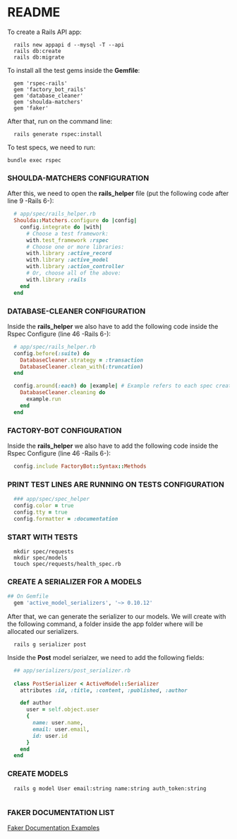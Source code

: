 # README

To create a Rails API app:

```shell
  rails new appapi d --mysql -T --api
  rails db:create
  rails db:migrate
```

To install all the test gems inside the **Gemfile**:

```shell
  gem 'rspec-rails'
  gem 'factory_bot_rails'
  gem 'database_cleaner'
  gem 'shoulda-matchers'
  gem 'faker'
```

After that, run on the command line:
```shell
  rails generate rspec:install
```

To test specs, we need to run:

```shell
bundle exec rspec
```

### SHOULDA-MATCHERS CONFIGURATION

After this, we need to open the **rails_helper** file (put the following code after line 9 -Rails 6-):

```ruby
  # app/spec/rails_helper.rb
  Shoulda::Matchers.configure do |config|
    config.integrate do |with|
      # Choose a test framework:
      with.test_framework :rspec
      # Choose one or more libraries:
      with.library :active_record
      with.library :active_model
      with.library :action_controller
      # Or, choose all of the above:
      with.library :rails
    end
  end
```

### DATABASE-CLEANER CONFIGURATION

Inside the **rails_helper** we also have to add the following code inside the Rspec Configure (line 46 -Rails 6-):

```ruby
  # app/spec/rails_helper.rb
  config.before(:suite) do
    DatabaseCleaner.strategy = :transaction
    DatabaseCleaner.clean_with(:truncation)
  end

  config.around(:each) do |example| # Example refers to each spec created
    DatabaseCleaner.cleaning do
      example.run
    end
  end
```

### FACTORY-BOT CONFIGURATION

Inside the **rails_helper** we also have to add the following code inside the Rspec Configure (line 46 -Rails 6-):

```ruby
  config.include FactoryBot::Syntax::Methods
```

### PRINT TEST LINES ARE RUNNING ON TESTS CONFIGURATION

```ruby
  ### app/spec/spec_helper
  config.color = true
  config.tty = true
  config.formatter = :documentation
```

### START WITH TESTS

```shell
  mkdir spec/requests
  mkdir spec/models
  touch spec/requests/health_spec.rb
```

### CREATE A SERIALIZER FOR A MODELS

```ruby
## On Gemfile
  gem 'active_model_serializers', '~> 0.10.12'
```

After that, we can generate the serializer to our models. We will create with the following command, a folder inside
the app folder where will be allocated our serializers.

```shell
  rails g serializer post
```

Inside the **Post** model serialzer, we need to add the following fields:

```ruby
  ## app/serializers/post_serializer.rb
  
  class PostSerializer < ActiveModel::Serializer
    attributes :id, :title, :content, :published, :author

    def author
      user = self.object.user
      {
        name: user.name,
        email: user.email,
        id: user.id 
      }
    end
  end
```

### CREATE MODELS

```shell
  rails g model User email:string name:string auth_token:string
  
```

### FAKER DOCUMENTATION LIST

[Faker Documentation Examples](https://github.com/faker-ruby/faker)
